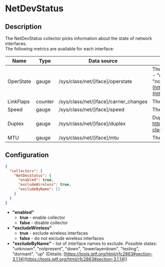 # NetDevStatus
## Description
The NetDevStatus collector picks information about the state of network interfaces.  
The following metrics are available for each interface:

| Name      | Type    | Data source                              | Description                                                                                                                                                                                                                                               |
|-----------|---------|------------------------------------------|-----------------------------------------------------------------------------------------------------------------------------------------------------------------------------------------------------------------------------------------------------------|
| OperState | gauge   | /sys/class/net/\[iface\]/operstate       | The oper state of interface: 1 - "up", 2 - "lowerlayerdown", 3 - "dormant", 4 - "down", 5 - "unknown", 6 - "testing", 7 - "notpresent". Details: [https://tools.ietf.org/html/rfc2863#section-3.1.14](https://tools.ietf.org/html/rfc2863#section-3.1.14) |
| LinkFlaps | counter | /sys/class/net/\[iface\]/carrier_changes | The number of link flaps.                                                                                                                                                                                                                                 |
| Speed     | gauge   | /sys/class/net/\[iface\]/speed           | The link speed in MB/s.                                                                                                                                                                                                                                   |
| Duplex    | gauge   | /sys/class/net/\[iface\]/duplex          | Duplex: 1 - "full", 2 - "half", 3 - "unknown". Details: https://www.kernel.org/doc/Documentation/ABI/testing/sysfs-class-net.                                                                                                                             |
| MTU       | gauge   | /sys/class/net/\[iface\]/mtu             | The MTU value for the interface.                                                                                                                                                                                                                          |
## Configuration
```json
{
  "collectors": {
    "NetDevStatus": {
      "enabled": true,
      "excludeWireless": true,
      "excludeByName": []
    }
  }
}
```
* **"enabled"**
    * **true** - enable collector
    * **false** - disable collector
* **"excludeWireless"**
    * **true** - exclude wireless interfaces
    * **false** - do not exclude wireless interfaces
* **"excludeByName"** - list of interface names to exclude. Possible states: "unknown", "notpresent", "down", "lowerlayerdown", "testing", "dormant", "up" (Details: [https://tools.ietf.org/html/rfc2863#section-3.1.14](https://tools.ietf.org/html/rfc2863#section-3.1.14))
